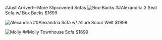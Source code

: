 #Just Arrived—More Slipcovered Sofas
![Box-Backs](https://gallery.mailchimp.com/6d640f52eacace4c983132e22/images/8d1b0efb-ce43-455e-a758-75e5b8da9170.jpg)
##Alexandria 3 Seat Sofa w/ Box Backs
$1699

![Alexandria](https://gallery.mailchimp.com/6d640f52eacace4c983132e22/images/7fc0e0ab-5a6d-47de-b02b-18057561f916.jpg)
##Alexandria Sofa w/ Allure Scour Welt
$1999

![Molly](https://gallery.mailchimp.com/6d640f52eacace4c983132e22/images/8ea7ad86-6cd7-496a-a52a-1a1baece2de8.jpg)
##Molly Townhouse Sofa
$1699